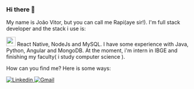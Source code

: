 ### Hi there 👋

<p>My name is João Vitor, but you can call me Rapi(aye sir!). I'm full stack developer and the stack i use is: <p/>
<a target="_blank" rel="noopener noreferrer" href="https://camo.githubusercontent.com/268ac512e333b69600eb9773a8f80b7a251f4d6149642a50a551d4798183d621/68747470733a2f2f696d672e736869656c64732e696f2f62616467652f52656163742d3230323332413f7374796c653d666f722d7468652d6261646765266c6f676f3d7265616374266c6f676f436f6c6f723d363144414642"><img height="25" src="https://camo.githubusercontent.com/268ac512e333b69600eb9773a8f80b7a251f4d6149642a50a551d4798183d621/68747470733a2f2f696d672e736869656c64732e696f2f62616467652f52656163742d3230323332413f7374796c653d666f722d7468652d6261646765266c6f676f3d7265616374266c6f676f436f6c6f723d363144414642" data-canonical-src="https://img.shields.io/badge/React-20232A?style=for-the-badge&amp;logo=react&amp;logoColor=61DAFB" style="max-width:100%;"></a>
React Native, NodeJs and MySQL. I have some experience with Java, Python, Angular and MongoDB. At the moment, i'm intern in IBGE and finishing my faculty( i study computer science ).

How can you find me? Here is some ways:

<a href="https://www.linkedin.com/in/joaovitorssdelima/" rel="nofollow">
    <img src="https://camo.githubusercontent.com/5f14dbd4f1866c3a785a6ebf9617500c491565b0e9844c31e2f59c3bc97d0d52/68747470733a2f2f696d672e736869656c64732e696f2f62616467652f2d4c696e6b6564696e2d3030373742353f7374796c653d666c61742d737175617265266c6f676f3d4c696e6b6564696e266c6f676f436f6c6f723d7768697465" alt="Linkedin" data-canonical-src="https://img.shields.io/badge/-Linkedin-0077B5?style=flat-square&amp;logo=Linkedin&amp;logoColor=white" style="max-width:100%;">
  </a>
  
  <a href="joaooviitoorr@gmail.com">
    <img src="https://camo.githubusercontent.com/0db634451a6d6c57b327b23b00f9b4775755b63ad47b97a47d512bbe62e60511/68747470733a2f2f696d672e736869656c64732e696f2f62616467652f476d61696c2d6335333932613f7374796c653d666c61742d737175617265266c6f676f3d476d61696c266c6f676f436f6c6f723d7768697465266c696e6b3d6d61696c746f3a72616661656c612e73616e746f7340616c756e6f2e756570622e6564752e6272295d286d61696c746f3a72616661656c612e73616e746f7340616c756e6f2e756570622e6564752e6272" alt="Gmail" data-canonical-src="https://img.shields.io/badge/Gmail-c5392a?style=flat-square&amp;logo=Gmail&amp;logoColor=white&amp;link=mailto:rafaela.santos@aluno.uepb.edu.br)](mailto:rafaela.santos@aluno.uepb.edu.br" style="max-width:100%;">
  </a>
